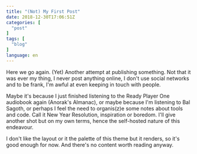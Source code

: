 ```yaml
---
title: "(Not) My First Post"
date: 2018-12-30T17:06:51Z
categories: [
  "post"
]
tags: [
  "blog"
]
language: en
---
```

Here we go again. (Yet) Another attempt at publishing something. Not that it was ever my thing, I never post anything online, I don't use social networks and to be frank, I'm awful at even keeping in touch with people. 

Maybe it's because I just finished listening to the Ready Player One audiobook again (Anorak's Almanac), or maybe because I'm listening to Bal Sagoth, or perhaps I feel the need to organis(z)e some notes about tools and code. Call it New Year Resolution, inspiration or boredom. I'll give another shot but on my own terms, hence the self-hosted nature of this endeavour.

I don't like the layout or it the palette of this theme but it renders, so it's good enough for now. And there's no content worth reading anyway.
